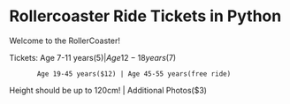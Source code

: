 # Rollercoaster Ride Tickets in Python
  Welcome to the RollerCoaster!
  
  Tickets: Age 7-11 years($5) | Age 12-18 years($7)  
  
           Age 19-45 years($12) | Age 45-55 years(free ride)
  
  Height should be up to 120cm! | Additional Photos($3)
  
  